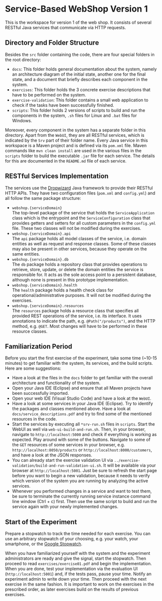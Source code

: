 # Service-Based WebShop Version 1

This is the workspace for version 1 of the web shop. It consists of several RESTful Java services that communicate via HTTP requests.

## Directory and Folder Structure

Besides the `src` folder containing the code, there are four special folders in the root directory:

- `docs`: This folder holds general documentation about the system, namely an architecture diagram of the initial state, another one for the final state, and a document that briefly describes each component in the system.
- `exercises`: This folder holds the 3 concrete exercise descriptions that have to be performed on the system.
- `exercise-validation`: This folder contains a small web application to check if the tasks have been successfully finished.
- `scripts`: This folder holds 2 versions of scripts to build and run the components in the system, `.sh` files for Linux and `.bat` files for Windows.

Moreover, every component in the system has a separate folder in this directory. Apart from the `WebUI`, they are all RESTful services, which is indicated by the `Srv` part of their folder name. Every Java service in this workspace is a Maven project and is defined via its `pom.xml` file. Maven commands like `mvn clean install` are used in the various files in the `scripts` folder to build the executable `.jar` file for each service. The details for this are documented in the `README.md` file of each service.

## RESTful Services Implementation

The services use the [Dropwizard](http://www.dropwizard.io/1.3.1/docs/) Java framework to provide their RESTful HTTP APIs. They have two configuration files (`pom.xml` and `config.yml`) and all follow the same package structure:

- `webshop.{serviceDomain}`  
The top-level package of the service that holds the `ServiceApplication` class which is the entrypoint and the `ServiceConfiguration` class that provides getters and setters for all custom parameters in the `config.yml` file. These two classes will not be modified during the exercises.
- `webshop.{serviceDomain}.api`  
The `api` package holds all model classes of the service, i.e. domain entities as well as request and response classes. Some of these classes may also be present in other services, because they operate on the same entities.
- `webshop.{serviceDomain}.db`  
The `db` package holds a repository class that provides operations to retrieve, store, update, or delete the domain entities the service is responsible for. It acts as the sole access point to a persistent database, although none is present in this prototype implementation.
- `webshop.{serviceDomain}.health`  
The `health` package holds a health check class for operational/administrative purposes. It will not be modified during the exercises.
- `webshop.{serviceDomain}.resources`  
The `resources` package holds a resource class that specifies all provided REST operations of the service, i.e. its interface. It uses annotations to indicate the path, e.g. `@Path("/products")`, and the HTTP method, e.g. `@GET`. Most changes will have to be performed in these resource classes.

## Familiarization Period

Before you start the first exercise of the experiment, take some time (~10-15 minutes) to get familiar with the system, its services, and the build scripts. Here are some suggestions:

- Have a look at the files in the `docs` folder to get familiar with the overall architecture and functionality of the system.
- Open your Java IDE (Eclipse) and ensure that all Maven projects have been successfully imported.
- Open your web IDE (Visual Studio Code) and have a look at the `WebUI`.
- Have a look at some services in your Java IDE (Eclipse). Try to identify the packages and classes mentioned above. Have a look at `docs/service_descriptions.pdf` and try to find some of the mentioned resources in the code.
- Start the services by executing all `*srv-run.sh` files in `scripts`. Start the WebUI as well via `web-ui-build-and-run.sh`. Then, in your browser, navigate to `http://localhost:5000` and check if everything is working as expected. Play around with some of the buttons. Navigate to some of the `GET` resources of some services in your browser, e.g. `http://localhost:8050/products` or `http://localhost:8000/customers`, and have a look at the JSON responses.
- You can already start the exercise validation UI via `../exercise-validation/build-and-run-validation-ui.sh`. It will be available via your browser at `http://localhost:5001`. Just be sure to refresh the start page before you want to begin a new validation, because it needs to verify which version of the system you are running by analyzing the active services.
- Whenever you performed changes in a service and want to test them, be sure to terminate the currently running service instance command line window (Ctrl + c) first. Then use the same script to build and run the service again with your newly implemented changes.

## Start of the Experiment

Prepare a stopwatch to track the time needed for each exercise. You can use an arbitrary stopwatch of your choosing, e.g. your watch, your smartphone, or the [Google Stopwatch](https://www.google.de/search?q=stopwatch).

When you have familiarized yourself with the system and the experiment administrators are ready and give the signal, start the stopwatch. Then proceed to read `exercises/exercise01.pdf` and begin the implementation. When you are done, test your implementation via the evaluation UI (`http://localhost:5001`) and, if the tests pass, pause your time. Notify an experiment admin to write down your time. Then proceed with the next exercise in the same fashion. It is important to work on the exercises in the prescribed order, as later exercises build on the results of previous exercises.